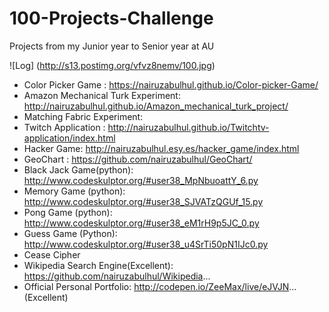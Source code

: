 # 100-Projects-Challenge
Projects from my Junior year to Senior year at AU 

![Log] (http://s13.postimg.org/vfvz8nemv/100.jpg)



- Color Picker Game : https://nairuzabulhul.github.io/Color-picker-Game/
- Amazon Mechanical Turk Experiment: http://nairuzabulhul.github.io/Amazon_mechanical_turk_project/
- Matching Fabric Experiment: 
- Twitch Application : http://nairuzabulhul.github.io/Twitchtv-application/index.html
- Hacker Game: http://nairuzabulhul.esy.es/hacker_game/index.html
- GeoChart : https://github.com/nairuzabulhul/GeoChart/
- Black Jack Game(python):  http://www.codeskulptor.org/#user38_MpNbuoattY_6.py 
- Memory Game (python):  http://www.codeskulptor.org/#user38_SJVATzQGUf_15.py 
- Pong Game (python):  http://www.codeskulptor.org/#user38_eM1rH9p5JC_0.py 
- Guess Game (Python):  http://www.codeskulptor.org/#user38_u4SrTi50pN1IJc0.py 
- Cease Cipher
- Wikipedia Search Engine(Excellent): https://github.com/nairuzabulhul/Wikipedia...
- Official Personal Portfolio: http://codepen.io/ZeeMax/live/eJVJN... (Excellent)

